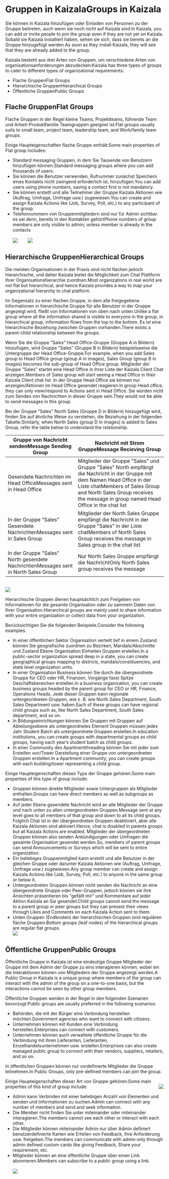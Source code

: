 # <a name="groups-in-kaizala"></a><span data-ttu-id="761b9-101">Gruppen in Kaizala</span><span class="sxs-lookup"><span data-stu-id="761b9-101">Groups in Kaizala</span></span>
<span data-ttu-id="761b9-102">Sie können in Kaizala hinzufügen oder Einladen von Personen zu der Gruppe beitreten, auch wenn sie noch nicht auf Kaizala sind.</span><span class="sxs-lookup"><span data-stu-id="761b9-102">In Kaizala, you can add or invite people to join the group even if they are not yet on Kaizala.</span></span> <span data-ttu-id="761b9-103">Sobald sie Kaizala installiert haben, sehen sie sich, dass sie bereits an die Gruppe hinzugefügt werden.</span><span class="sxs-lookup"><span data-stu-id="761b9-103">As soon as they install Kaizala, they will see that they are already added to the group.</span></span> 

<span data-ttu-id="761b9-104">Kaizala besteht aus drei Arten von Gruppen, um verschiedene Arten von organisationsanforderungen abzudecken:</span><span class="sxs-lookup"><span data-stu-id="761b9-104">Kaizala has three types of groups to cater to different types of organizational requirements:</span></span>
- <span data-ttu-id="761b9-105">Flache Gruppen</span><span class="sxs-lookup"><span data-stu-id="761b9-105">Flat Groups</span></span>
- <span data-ttu-id="761b9-106">Hierarchische Gruppen</span><span class="sxs-lookup"><span data-stu-id="761b9-106">Hierarchical Groups</span></span>
- <span data-ttu-id="761b9-107">Öffentliche Gruppen</span><span class="sxs-lookup"><span data-stu-id="761b9-107">Public Groups</span></span>

## <a name="flat-groups"></a><span data-ttu-id="761b9-108">**Flache Gruppen**</span><span class="sxs-lookup"><span data-stu-id="761b9-108">**Flat Groups**</span></span>

<span data-ttu-id="761b9-109">Flache Gruppen in der Regel kleine Teams, Projektteams, führende Team und Arbeit-Produktfamilie Teamgruppen geeignet ist.</span><span class="sxs-lookup"><span data-stu-id="761b9-109">Flat groups usually suits to small team, project team, leadership team, and Work/family team groups.</span></span> 

<span data-ttu-id="761b9-110">Einige Haupteigenschaften flache Gruppe enthält:</span><span class="sxs-lookup"><span data-stu-id="761b9-110">Some main properties of Flat group includes:</span></span>

- <span data-ttu-id="761b9-111">Standard messaging Gruppen, in dem Sie Tausende von Benutzern hinzufügen können.</span><span class="sxs-lookup"><span data-stu-id="761b9-111">Standard messaging groups where you can add thousands of users.</span></span>
- <span data-ttu-id="761b9-112">Sie können die Benutzer verwenden, Rufnummer zunächst Speichern eines Kontakts nicht zwingend erforderlich ist, hinzufügen.</span><span class="sxs-lookup"><span data-stu-id="761b9-112">You can add users using phone numbers, saving a contact first is not mandatory.</span></span>
- <span data-ttu-id="761b9-113">Sie können erstellt und alle Teilnehmer der Gruppe Kaizala Aktionen wie (Auftrag, Umfrage, Umfrage usw.) zugewiesen.</span><span class="sxs-lookup"><span data-stu-id="761b9-113">You can create and assign Kaizala Actions like (Job, Survey, Poll, etc.) to any participant of the group.</span></span> 
- <span data-ttu-id="761b9-114">Telefonnummern von Gruppenmitgliedern sind nur für Admin sichtbar. es sei denn, bereits in den Kontakten gehört</span><span class="sxs-lookup"><span data-stu-id="761b9-114">Phone numbers of group members are only visible to admin; unless member is already in the contacts</span></span> <br/>
<br/><span data-ttu-id="761b9-115">![](Images/Groups_NothZoneSales.png)&nbsp;&nbsp;&nbsp;&nbsp;&nbsp;&nbsp;&nbsp; ![](Images/Groups_NothZoneSales2.png)</span><span class="sxs-lookup"><span data-stu-id="761b9-115"></span></span>

## <a name="hierarchical-groups"></a><span data-ttu-id="761b9-116">**Hierarchische Gruppen**</span><span class="sxs-lookup"><span data-stu-id="761b9-116">**Hierarchical Groups**</span></span>

<span data-ttu-id="761b9-117">Die meisten Organisationen in der Praxis sind nicht flachen jedoch hierarchische, und daher Kaizala bietet die Möglichkeit zum Chat Plattform Ihrer Organisationshierarchie zuordnen.</span><span class="sxs-lookup"><span data-stu-id="761b9-117">Most organizations in real world are not flat but hierarchical, and hence Kaizala provides a way to map your organizational hierarchy to chat platform.</span></span>

<span data-ttu-id="761b9-118">Im Gegensatz zu einer flachen Gruppe, in dem alle freigegebene Informationen in hierarchische Gruppe für alle Benutzer in der Gruppe angezeigt wird, fließt von Informationen von oben nach unten.</span><span class="sxs-lookup"><span data-stu-id="761b9-118">Unlike a flat group where all the information shared is visible to everyone in the group, in hierarchical group, information flows from the top to the bottom.</span></span> <span data-ttu-id="761b9-119">Es ist eine hierarchische Beziehung zwischen Gruppen vorhanden.</span><span class="sxs-lookup"><span data-stu-id="761b9-119">There exists a parent-child relationship between the groups.</span></span> 

<span data-ttu-id="761b9-120">Wenn Sie die Gruppe "Sales" Head Office-Gruppe (Gruppe A in Bildern) hinzufügen, wird Gruppe "Sales" (Gruppe B in Bildern) beispielsweise die Untergruppe der Head Office-Gruppe.</span><span class="sxs-lookup"><span data-stu-id="761b9-120">For example, when you add Sales group to Head Office group (group A in images), Sales Group (group B in images) becomes the sub-group of Head Office group.</span></span> <span data-ttu-id="761b9-121">Mitglieder der Gruppe "Sales" startet eine Head Office in ihrer Liste der Kaizala Client Chat anzeigen.</span><span class="sxs-lookup"><span data-stu-id="761b9-121">Members of Sales group will start seeing a Head Office in their Kaizala Client chat list.</span></span> <span data-ttu-id="761b9-122">In der Gruppe Head Office sie können nur anzeigen/Aktionen im Head Office gesendet reagieren.</span><span class="sxs-lookup"><span data-stu-id="761b9-122">In group Head office, they can only view/respond to Actions sent in Head Office.</span></span> <span data-ttu-id="761b9-123">Sie würden nicht zum Senden von Nachrichten in dieser Gruppe sein.</span><span class="sxs-lookup"><span data-stu-id="761b9-123">They would not be able to send messages in this group.</span></span>

<span data-ttu-id="761b9-124">Bei der Gruppe "Sales" North Sales (Gruppe D in Bildern) hinzugefügt wird, finden Sie auf ähnliche Weise zu verstehen, die Beziehung in der folgenden Tabelle.</span><span class="sxs-lookup"><span data-stu-id="761b9-124">Similarly, when North Sales (group D in images) is added to Sales Group, refer the table below to understand the relationship.</span></span>

|<span data-ttu-id="761b9-125">Gruppe von Nachricht senden</span><span class="sxs-lookup"><span data-stu-id="761b9-125">Message Sending Group</span></span>|<span data-ttu-id="761b9-126">Nachricht mit Strom Gruppe</span><span class="sxs-lookup"><span data-stu-id="761b9-126">Message Recieving Group</span></span>|
|--------|--------|
|<span data-ttu-id="761b9-127">Gesendete Nachrichten im Head Office</span><span class="sxs-lookup"><span data-stu-id="761b9-127">Messages sent in Head Office</span></span>|<span data-ttu-id="761b9-128">Mitglieder der Gruppe "Sales" und Gruppe "Sales" North empfängt die Nachricht in der Gruppe mit dem Namen Head Office in der Liste chat</span><span class="sxs-lookup"><span data-stu-id="761b9-128">Members of Sales Group and North Sales Group receives the message in group named Head Office in the chat list</span></span>|
|<span data-ttu-id="761b9-129">In der Gruppe "Sales" Gesendete Nachrichten</span><span class="sxs-lookup"><span data-stu-id="761b9-129">Messages sent in Sales Group</span></span>|<span data-ttu-id="761b9-130">Mitglieder der North Sales Gruppe empfängt die Nachricht in der Gruppe "Sales" in der Liste chat</span><span class="sxs-lookup"><span data-stu-id="761b9-130">Members of North Sales Group receives the message in Sales group in the chat list</span></span>|
|<span data-ttu-id="761b9-131">In der Gruppe "Sales" North gesendete Nachrichten</span><span class="sxs-lookup"><span data-stu-id="761b9-131">Messages sent in North Sales Group</span></span> |<span data-ttu-id="761b9-132">Nur North Sales Gruppe empfängt die Nachricht</span><span class="sxs-lookup"><span data-stu-id="761b9-132">Only North Sales group receives the message</span></span>|

<br/> ![](Images/Hierarchical1.png)

<span data-ttu-id="761b9-133">Hierarchische Gruppen dienen hauptsächlich zum Freigeben von Informationen für die gesamte Organisation oder zu sammeln Daten von Ihrer Organisation.</span><span class="sxs-lookup"><span data-stu-id="761b9-133">Hierarchical groups are mainly used to share information with your entire organization or collect data from your organization.</span></span> 

<span data-ttu-id="761b9-134">Berücksichtigen Sie die folgenden Beispiele.</span><span class="sxs-lookup"><span data-stu-id="761b9-134">Consider the following examples.</span></span>

- <span data-ttu-id="761b9-135">In einer öffentlichen Sektor Organisation verteilt tief in einem Zustand können Sie geografische zuordnen zu Bezirken, Mandals/Abschnitte und Zustand Ebene Organisation Einheiten Gruppen erstellen.</span><span class="sxs-lookup"><span data-stu-id="761b9-135">In a public-sector organization spread deep in a state, you can create geographical groups mapping to districts, mandals/constituencies, and state level organization units.</span></span>
-   <span data-ttu-id="761b9-136">In einer Organisation Business können Sie durch die übergeordnete Gruppe für CEO oder HR, Finanzen, Vorgänge fasst Spitze Geschäftsbereichen erstellen.</span><span class="sxs-lookup"><span data-stu-id="761b9-136">In a business organization, you can create business groups headed by the parent group for CEO or HR, Finance, Operations Heads.</span></span> <span data-ttu-id="761b9-137">Jede dieser Gruppen kann regionale untergeordneten Gruppen, wie z. B. wie North Sales Department, South Sales Department usw. haben.</span><span class="sxs-lookup"><span data-stu-id="761b9-137">Each of these groups can have regional child groups such as, like North Sales Department, South Sales department, and so on.</span></span>
-   <span data-ttu-id="761b9-138">In Bildungseinrichtungen können Sie Gruppen mit Gruppen auf Abteilungsebene als untergeordnetes Element Gruppen müssen jedes Jahr Student Batch als untergeordnete Gruppen erstellen.</span><span class="sxs-lookup"><span data-stu-id="761b9-138">In education institutions, you can create groups with departmental groups as child groups, having each year’s student batch as child groups.</span></span>
-   <span data-ttu-id="761b9-139">In einer Community des Apartmentthreading können Sie mit jeder zum Erstellen von/Tower Darstellung einer Gruppe von untergeordneten Gruppen erstellen.</span><span class="sxs-lookup"><span data-stu-id="761b9-139">In a Apartment community, you can create groups with each building/tower representing a child group.</span></span>

<span data-ttu-id="761b9-140">Einige Haupteigenschaften dieses Typs der Gruppe gehören:</span><span class="sxs-lookup"><span data-stu-id="761b9-140">Some main properties of this type of group include:</span></span> 
- <span data-ttu-id="761b9-141">Gruppen können direkte Mitglieder sowie Untergruppen als Mitglieder enthalten.</span><span class="sxs-lookup"><span data-stu-id="761b9-141">Groups can have direct members as well as subgroups as members.</span></span>
- <span data-ttu-id="761b9-142">Auf jeder Ebene gesendete Nachricht wird an alle Mitglieder der Gruppe und nach unten zu allen untergeordneten Gruppen.</span><span class="sxs-lookup"><span data-stu-id="761b9-142">Message sent at any level goes to all members of that group and down to all its child groups.</span></span> <span data-ttu-id="761b9-143">Folglich Chat ist in der übergeordneten Gruppen deaktiviert, aber alle Kaizala Aktionen sind aktiviert.</span><span class="sxs-lookup"><span data-stu-id="761b9-143">Hence, chat is disabled in parents groups but all Kaizala Actions are enabled.</span></span> <span data-ttu-id="761b9-144">Mitglieder der übergeordneten Gruppen können also senden Ankündigungen oder Umfragen die gesamte Organisation gesendet werden.</span><span class="sxs-lookup"><span data-stu-id="761b9-144">So, members of parent groups can send Announcements or Surveys which will be sent to entire organization.</span></span>
- <span data-ttu-id="761b9-145">Ein beliebiges Gruppenmitglied kann erstellt und alle Benutzer in der gleichen Gruppe oder darunter Kaizala Aktionen wie (Auftrag, Umfrage, Umfrage usw.) zugewiesen.</span><span class="sxs-lookup"><span data-stu-id="761b9-145">Any group member can create and assign Kaizala Actions like (Job, Survey, Poll, etc.) to anyone in the same group or below it.</span></span>
- <span data-ttu-id="761b9-146">Untergeordneten Gruppen können nicht senden die Nachricht an eine übergeordnete Gruppe oder Peer-Gruppen, jedoch können sie ihre Ansichten präsentieren bis "gefällt mir" und Kommentare auf jeder Aktion Kaizala an Sie gesendet.</span><span class="sxs-lookup"><span data-stu-id="761b9-146">Child groups cannot send the message to a parent group or peer groups but they can present their views through Likes and Comments on each Kaizala Action sent to them.</span></span>
- <span data-ttu-id="761b9-147">Unten Gruppen (Endknoten) der hierarchischen Gruppen sind regulären flache Gruppen.</span><span class="sxs-lookup"><span data-stu-id="761b9-147">Bottom groups (leaf nodes) of the hierarchical groups are regular flat groups.</span></span>
<br/> ![](Images/Hierarchical2.PNG)

## <a name="public-groups"></a><span data-ttu-id="761b9-148">**Öffentliche Gruppen**</span><span class="sxs-lookup"><span data-stu-id="761b9-148">**Public Groups**</span></span> 

<span data-ttu-id="761b9-149">Öffentliche Gruppe in Kaizala ist eine eindeutige Gruppe Mitglieder der Gruppe mit dem Admin der Gruppe zu eins interagieren können, wobei ein die Interaktionen können von Mitgliedern der Gruppe angezeigt werden.</span><span class="sxs-lookup"><span data-stu-id="761b9-149">A Public Group in Kaizala is a unique group where members of the group can interact with the admin of the group on a one-to-one basis, but the interactions cannot be seen by other group members.</span></span> 

<span data-ttu-id="761b9-150">Öffentliche Gruppen werden in der Regel in den folgenden Szenarien bevorzugt:</span><span class="sxs-lookup"><span data-stu-id="761b9-150">Public groups are usually preferred in the following scenarios:</span></span>

- <span data-ttu-id="761b9-151">Behörden, die mit der Bürger eine Verbindung herstellen möchten.</span><span class="sxs-lookup"><span data-stu-id="761b9-151">Government agencies who want to connect with citizens.</span></span>
- <span data-ttu-id="761b9-152">Unternehmen können mit Kunden eine Verbindung herstellen.</span><span class="sxs-lookup"><span data-stu-id="761b9-152">Enterprises can connect with customers.</span></span>
- <span data-ttu-id="761b9-153">Unternehmen können auch verwaltete öffentliche Gruppe für die Verbindung mit ihren Lieferanten, Lieferanten, Einzelhandelsunternehmen usw. erstellen.</span><span class="sxs-lookup"><span data-stu-id="761b9-153">Enterprises can also create managed public group to connect with their vendors, suppliers, retailers, and so on.</span></span>

<span data-ttu-id="761b9-154">In öffentlichen Gruppen können nur vordefinierte Mitglieder die Gruppe teilnehmen.</span><span class="sxs-lookup"><span data-stu-id="761b9-154">In Public Groups, only pre-defined members can join the group.</span></span>

<span data-ttu-id="761b9-155">Einige Haupteigenschaften dieser Art von Gruppe gehören:</span><span class="sxs-lookup"><span data-stu-id="761b9-155">Some main properties of this kind of group include:</span></span> <img align="right" src="Images/Public1.PNG">

- <span data-ttu-id="761b9-156">Admin kann Verbinden mit einer beliebigen Anzahl von Elementen und senden und Informationen zu suchen.</span><span class="sxs-lookup"><span data-stu-id="761b9-156">Admin can connect with any number of members and send and seek information.</span></span>
- <span data-ttu-id="761b9-157">Die Member nicht finden Sie unter miteinander oder miteinander interagieren.</span><span class="sxs-lookup"><span data-stu-id="761b9-157">The members cannot see each other or interact with each other.</span></span>
- <span data-ttu-id="761b9-158">Die Mitglieder können miteinander Admin nur über Admin definiert benutzerdefinierte Karten wie Erteilen von Feedback, Ihre Anforderung usw. freigeben.</span><span class="sxs-lookup"><span data-stu-id="761b9-158">The members can communicate with admin only through admin defined custom cards like giving Feedback, Share your requirement, etc.</span></span>
- <span data-ttu-id="761b9-159">Mitglieder können an eine öffentliche Gruppe über einen Link abonnieren.</span><span class="sxs-lookup"><span data-stu-id="761b9-159">Members can subscribe to a public group using a link.</span></span>
<br/> <br/> 
![](Images/Public4.PNG)

